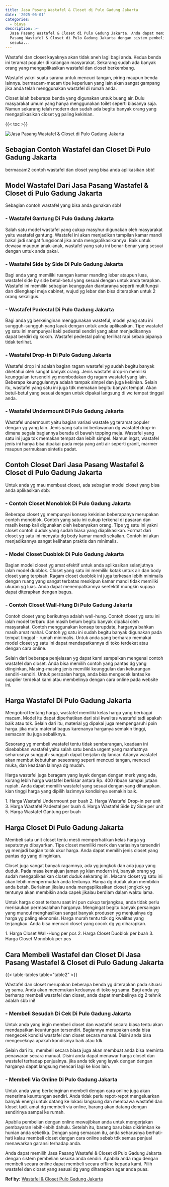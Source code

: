 ```yaml
---
title: Jasa Pasang Wastafel & Closet di Pulo Gadung Jakarta
date: '2025-06-01'
categories:
  - biaya
description: >-
  Jasa Pasang Wastafel & Closet di Pulo Gadung Jakarta. Anda dapat memilih Jasa
  Pasang Wastafel & Closet di Pulo Gadung Jakarta dengan sistem pembelian
  sesuka...
---
```


Wastafel dan closet kayaknya akan tidak aneh lagi bagi anda. Kedua benda ini teramat populer di kalangan masyarakat. Sekarang sudah ada banyak orang yang mengaplikasikan wastafel dan closet berkembang.

Wastafel yakni suatu sarana untuk mencuci tangan, piring maupun benda lainnya. bermacam-macam tipe keperluan yang lain akan sangat gampang jika anda telah menggunakan wastafel di rumah anda.

Closet ialah beberapa benda yang digunakan untuk buang air. Dulu masyarakat umum yang hanya menggunakan toilet seperti biasanya saja. Namun sekarang telah modern dan sudah ada begitu banyak orang yang mengaplikasikan closet yg paling kekinian.

{{< toc >}}

![Jasa Pasang Wastafel & Closet di Pulo Gadung Jakarta](/images/wastafel-closet-murah36.png)

## Sebagian Contoh Wastafel dan Closet Di Pulo Gadung Jakarta

bermacam2 contoh wastafel dan closet yang bisa anda aplikasikan sbb!

## Model Wastafel Dari Jasa Pasang Wastafel & Closet di Pulo Gadung Jakarta

Sebagian contoh wastafel yang bisa anda gunakan sbb!

### \- Wastafel Gantung Di Pulo Gadung Jakarta

Salah satu model wastafel yang cukup masyhur digunakan oleh masyarakat yaitu wastafel gantung. Wastafel ini akan menjadikan tampilan kamar mandi bakal jadi sangat fungsional jika anda mengaplikasikannya. Baik untuk dewasa maupun anak-anak, wastafel yang satu ini benar-benar yang sesuai dengan untuk anda pakai.

### \- Wastafel Side by Side Di Pulo Gadung Jakarta

Bagi anda yang memiliki ruangan kamar manding lebar ataupun luas, wastafel side by side betul-betul yang sesuai dengan untuk anda terapkan. Wastafel ini memiliki sebagian keunggulan diantaranya seperti multifungsi dan dilengkapi meja cabinet, wujud yg lebar dan bisa diterapkan untuk 2 orang sekaligus.

### \- Wastafel Padestal Di Pulo Gadung Jakarta

Bagi anda yg berkeinginan menggunakan wasteful, model yang satu ini sungguh-sungguh yang layak dengan untuk anda aplikasikan. Tipe wastafel yg satu ini mempunyai kaki pedestal sendiri yang akan menjadikannya dapat berdiri dg kokoh. Wastafel pedestal paling terlihat rapi sebab pipanya tidak terlihat.

### \- Wastafel Drop-in Di Pulo Gadung Jakarta

Wastafel drop ini adalah bagian ragam wastafel yg sudah begitu banyak diketahui oleh sangat banyak orang. Jenis wastafel drop-in memiliki keunggulan tersendiri yg membedakan dg ragam wastafel yang lain. Beberapa keunggulannya adalah tampak simpel dan juga kekinian. Selain itu, wastafel yang satu ini juga tdk memakan begitu banyak tempat. Akan betul-betul yang sesuai dengan untuk dipakai langsung di wc tempat tinggal anda.

### \- Wastafel Undermount Di Pulo Gadung Jakarta

Wastafel undermount yaitu bagian variasi wastafe yg teramat populer dengan yg yang lain. Jenis yang satu ini berlawanan dg wastafel drop-in dimana segala bagiannya berada di bawah topping meja. Wastafel yang satu ini juga tdk memakan tempat dan lebih simpel. Namun ingat, wastafel jenis ini hanya bisa dipakai pada meja yang anti air seperti granit, marmer maupun permukaan sintetis padat.

## Contoh Closet Dari Jasa Pasang Wastafel & Closet di Pulo Gadung Jakarta

Untuk anda yg mau membuat closet, ada sebagian model closet yang bisa anda aplikasikan sbb:

### \- Contoh Closet Monoblok Di Pulo Gadung Jakarta

Beberapa closet yg mempunyai konsep kekinian beberapanya merupakan contoh monoblok. Contoh yang satu ini cukup terkenal di pasaran dan masih kerap kali digunakan oleh kebanyakan orang. Tipe yg satu ini yakni closet contoh duduk yang sudah biasa yang diaplikasikan. Format dari closet yg satu ini menyatu dg body kamar mandi sekalian. Contoh ini akan menjadikannya sangat kelihatan praktis dan minimalis.

### \- Model Closet Duoblok Di Pulo Gadung Jakarta

Bagian model closet yg amat efektif untuk anda aplikasikan selanjutnya ialah model duoblok. Closet yang satu ini memiliki kotak untuk air dan body closet yang terpisah. Ragam closet duoblok ini juga terkesan lebih minimalis dengan ruang yang sangat terbatas meskipun kamar mandi tidak memiliki ukuran yg luas. Anda dapat menempatkannya seefektif mungkin supaya dapat diterapkan dengan bagus.

### \- Contoh Closet Wall-Hung Di Pulo Gadung Jakarta

Contoh closet yang berikutnya adalah wall-hung. Contoh closet yg satu ini ialah model terbaru dan masih belum begitu banyak dipakai oleh masyarakat. Contoh menggunakan konsep terupdate, harganya bahkan masih amat mahal. Contoh yg satu ini sudah begitu banyak digunakan pada tempat tinggal - rumah minimalis. Untuk anda yang berharap memakai model closet yg satu ini dapat mendapatkannya di toko terdekat atau dengan cara online.

Selain dari beberapa penjelasan yg dapat kami sampaikan mengenai contoh wastafel dan closet. Anda bisa memilih contoh yang pantas dg yang diinginkan, Masing-masing jenis memiliki keunggulan dan kekurangan sendiri-sendiri. Untuk persoalan harga, anda bisa mengecek lantas ke supplier terdekat kami atau membelinya dengan cara online pada website ini.

## Harga Wastafel Di Pulo Gadung Jakarta

Mengobrol tentang harga, wastafel memiliki kelas harga yang berbagai macam. Model itu dapat diperhatikan dari sisi kwalitas wastafel tadi apakah baik atau tdk. Selain dari itu, material yg dipakai juga mempengaruhi poin harga. jika mutu material bagus karenanya harganya semakin tinggi, semacam itu juga sebaliknya.

Sesorang yg membeli wastafel tentu tidak sembarangan, keadaan ini disebabkan wastafel yaitu salah satu benda urgent yang manfaatnya seharusnya sungguh-sungguh dapat berjalan dg lancar. Adanya wastafel akan membut kebutuhan seseorang seperti mencuci tangan, mencuci muka, dan keadaan lainnya dg mudah.

Harga wastafel juga beragam yang layak dengan dengan merk yang ada, kurang lebih harga wastafel berkisar antara Rp. 400 ribuan sampai jutaan rupiah. Anda dapat memilih wastafel yang sesuai dengan yang diharapkan. kian tinggi harga yang dipilih lazimnya kondisinya semakin baik.

1\. Harga Wastafel Undermount per buah 2. Harga Wastafel Drop-in per unit 3. Harga Wastafel Padestal per buah 4. Harga Wastafel Side by Side per unit 5. Harga Wastafel Gantung per buah

## Harga Closet Di Pulo Gadung Jakarta

Membeli satu unit closet tentu mesti memperhatikan kelas harga yg sepatutnya dibayarkan. Tips closet memiliki merk dan variasinya tersendiri yg menjadi bagian tolok ukur harga. Anda dapat memilih jenis closet yang pantas dg yang diinginkan.

Closet juga sangat banyak ragamnya, ada yg jongkok dan ada juga yang duduk. Pada masa kemajuan jaman yg kian modern ini, banyak orang yg sudah mengaplikasikan closet duduk sekarang ini. Macam closet yg satu ini akan lebih mempermudah anda tentunya. Hanya dg duduk akan membikin anda betah. Berlainan jikalau anda mengaplikasikan closet jongkok yg tentunya akan membikin anda capek jikalau berdiam dalam waktu lama.

Untuk harga closet terbaru saat ini pun cukup terjangkau, anda tidak perlu merisaukan permasalahan harganya. Mengingat begitu banyak persaingan yang muncul menghasilkan sangat banyak produsen yg menjualnya dg harga yg paling ekonomis. Harga murah tentu tdk dg kwalitas yang terjangkau. Anda bisa mencari closet yang cocok dg yg diharapkan.

1\. Harga Closet Wall-Hung per pcs 2. Harga Closet Duoblok per buah 3. Harga Closet Monoblok per pcs

## Cara Membeli Wastafel dan Closet Di Jasa Pasang Wastafel & Closet di Pulo Gadung Jakarta

{{< table-tables table="table2" >}}

Wastafel dan closet merupakan beberapa benda yg diterapkan pada situasi yg sama. Anda akan menemukan keduanya di toko yg sama. Bagi anda yg berharap membeli wastafel dan closet, anda dapat membelinya dg 2 tehnik adalah sbb ini!

### \- Membeli Sesudah Di Cek Di Pulo Gadung Jakarta

Untuk anda yang ingin membeli closet dan wastafel secara biasa tentu akan mendapatkan keuntungan tersendiri. Bagiannya merupakan anda bisa mengecek kondisi wastafel dan closet secara manual. Disini anda bisa mengeceknya apakah kondisinya baik atau tdk.

Selain dari itu, membeli secara biasa juga akan membuat anda bisa meminta penawaran secara manual. Disini anda dapat menawar harga closet dan wastafel terhadap penjualnya. jika anda tdk yang layak dengan dengan harganya dapat langsung mencari lagi ke kios lain.

### \- Membeli Via Online Di Pulo Gadung Jakarta

Untuk anda yang berkeinginan membeli dengan cara online juga akan menerima keuntungan sendiri. Anda tidak perlu repot-repot mengeluarkan banyak energi untuk datang ke lokasi langsung dan membawa wastafel dan kloset tadi. amat dg membeli via online, barang akan datang dengan sendirinya sampai ke rumah.

Apabila pembelian dengan online mewajibkan anda untuk mengerjakan pembayaran lebih-lebih dahulu. Setelah itu, barang baru bisa dikirimkan ke hunian anda seketika. Dengan yang semacam itu, anda seharusnya berhati-hati kalau membeli closet dengan cara online sebab tdk semua penjual menawarkan garansi terhadap anda.

Anda dapat memilih Jasa Pasang Wastafel & Closet di Pulo Gadung Jakarta dengan sistem pembelian sesuka anda sendiri. Apabila anda ragu dengan membeli secara online dapat membeli secara offline kepada kami. Pilih wastafel dan closet yang sesuai dg yang diharapkan agar anda puas.

**Ref by:** [Wastafel & Closet Pulo Gadung Jakarta](https://id.wikipedia.org/wiki/Wastafel)
